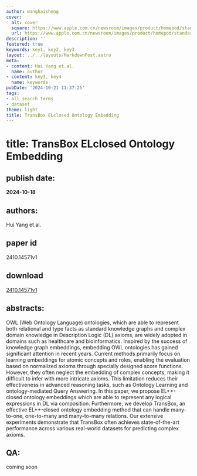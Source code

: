 ```yaml
---
author: wanghaisheng
cover:
  alt: cover
  square: https://www.apple.com.cn/newsroom/images/product/homepod/standard/Apple-HomePod-hero-230118_big.jpg.large_2x.jpg
  url: https://www.apple.com.cn/newsroom/images/product/homepod/standard/Apple-HomePod-hero-230118_big.jpg.large_2x.jpg
description: ''
featured: true
keywords: key1, key2, key3
layout: ../../layouts/MarkdownPost.astro
meta:
- content: Hui Yang et.al.
  name: author
- content: key3, key4
  name: keywords
pubDate: '2024-10-21 11:37:25'
tags:
- all search terms
- dataset
theme: light
title: TransBox ELclosed Ontology Embedding
---
```


# title: TransBox ELclosed Ontology Embedding 
## publish date: 
**2024-10-18** 
## authors: 
  Hui Yang et.al. 
## paper id
2410.14571v1
## download
[2410.14571v1](http://arxiv.org/abs/2410.14571v1)
## abstracts:
OWL (Web Ontology Language) ontologies, which are able to represent both relational and type facts as standard knowledge graphs and complex domain knowledge in Description Logic (DL) axioms, are widely adopted in domains such as healthcare and bioinformatics. Inspired by the success of knowledge graph embeddings, embedding OWL ontologies has gained significant attention in recent years. Current methods primarily focus on learning embeddings for atomic concepts and roles, enabling the evaluation based on normalized axioms through specially designed score functions. However, they often neglect the embedding of complex concepts, making it difficult to infer with more intricate axioms. This limitation reduces their effectiveness in advanced reasoning tasks, such as Ontology Learning and ontology-mediated Query Answering. In this paper, we propose EL++-closed ontology embeddings which are able to represent any logical expressions in DL via composition. Furthermore, we develop TransBox, an effective EL++-closed ontology embedding method that can handle many-to-one, one-to-many and many-to-many relations. Our extensive experiments demonstrate that TransBox often achieves state-of-the-art performance across various real-world datasets for predicting complex axioms.
## QA:
coming soon
